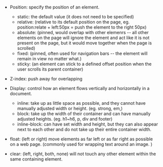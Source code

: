 - Position: specify the position of an element.
  - static: the default value (it does not need to be specified)
  - relative: (relative to its default position on the page, eg. position:relate + left:50px = push the element to the right 50px)
  - absolute: (pinned, would overlap with other elemenrs -- all other elements on the page will ignore the element and act like it is not present on the page, but it would move together when the page is scrolled)
  - fixed: (pinned, often used for navigation bars -- the element will remain in view no matter what.)
  - sticky: (an element can stick to a defined offset position when the user scrolls its parent container)

- Z-index: push away for overlapping

- Display: control how an element flows vertically and horizontally in a document.
  - inline: take up as little space as possible, and they cannot have manually adjusted width or height. (eg. strong, em,)
  - block: take up the width of their container and can have manually adjusted heights. (eg. h1~h6, p, div and footer)
  - inline-block: can have set width and height, but they can also appear next to each other and do not take up their entire container width.
 
- float: (left or right) move elements as far left or as far right as possible on a web page. (commonly used for wrapping text around an image. )
- clear: (left, right, both, none) will not touch any other element within the same containing element.
